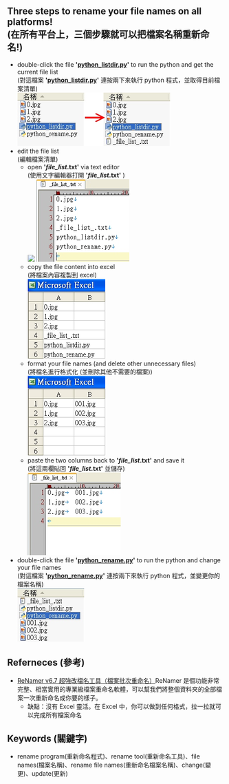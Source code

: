 ## Three steps to rename your file names **on all platforms**!<br>(在所有平台上，三個步驟就可以把檔案名稱重新命名!)
- double-click the file **'[python_listdir.py](python_listdir.py)'** to run the python and get the current file list<br>(對這檔案 **'[python_listdir.py](python_listdir.py)'** 連按兩下來執行 python 程式，並取得目前檔案清單)<br>![](https://github.com/tsungjung411/refs/blob/master/images/00001_EasistRenamer_Step1_1.jpg)
- edit the file list<br>(編輯檔案清單)
  - open **'_file_list_.txt'** via text editor<br>(使用文字編輯器打開 **'_file_list_.txt'** )<br>![](https://github.com/tsungjung411/refs/blob/master/images/00002_EasistRenamer_Step2_1_1.jpg) ![](https://github.com/tsungjung411/refs/blob/master/images/00002_EasistRenamer_Step2_1.jpg) 
  - copy the file content into excel<br>(將檔案內容複製到 excel)<br>![](https://github.com/tsungjung411/refs/blob/master/images/00003_EasistRenamer_Step2_2.jpg) 
  - format your file names (and delete other unnecessary files)<br>(將檔名進行格式化 (並刪除其他不需要的檔案))<br>![](https://github.com/tsungjung411/refs/blob/master/images/00004_EasistRenamer_Step2_3.jpg) 
  - paste the two columns back to **'_file_list_.txt'** and save it<br>(將這兩欄貼回 **'_file_list_.txt'**  並儲存)<br>![](https://github.com/tsungjung411/refs/blob/master/images/00005_EasistRenamer_Step2_4.jpg)
- double-click the file **'[python_rename.py](python_rename.py)'** to run the python and change your file names<br>(對這檔案 **'[python_rename.py](python_rename.py)'** 連按兩下來執行 python 程式，並變更你的檔案名稱)<br>![](https://github.com/tsungjung411/refs/blob/master/images/00006_EasistRenamer_Step3.jpg)


## Referneces (參考)
- [ReNamer v6.7 超強改檔名工具（檔案批次重命名）](https://briian.com/38536/)ReNamer 是個功能非常完整、相當實用的專業級檔案重命名軟體，可以幫我們將整個資料夾的全部檔案一次重新命名成你要的樣子。
	- 缺點：沒有 Excel 靈活。在 Excel 中，你可以做到任何格式，拉一拉就可以完成所有檔案命名


## Keywords (關鍵字)
- rename program(重新命名程式)、rename tool(重新命名工具)、file names(檔案名稱)、rename file names(重新命名檔案名稱)、change(變更)、update(更新)
